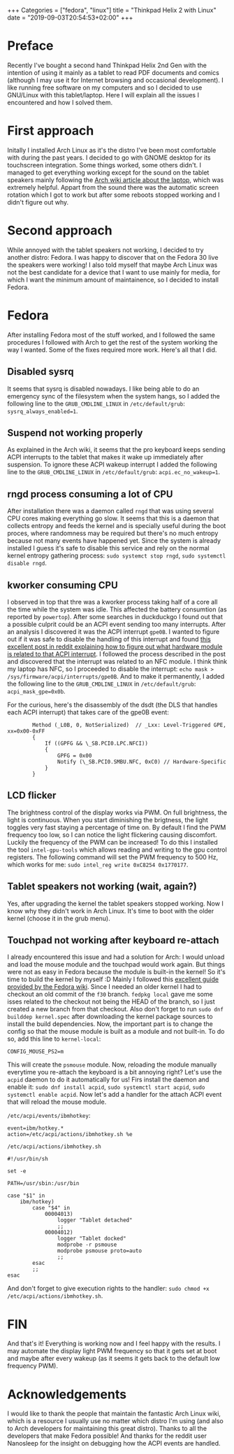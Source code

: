 +++
Categories = ["fedora", "linux"]
title = "Thinkpad Helix 2 with Linux"
date = "2019-09-03T20:54:53+02:00"
+++

# Preface

Recently I've bought a second hand Thinkpad Helix 2nd Gen with the intention of
using it mainly as a tablet to read PDF documents and comics (although I may
use it for Internet browsing and occasional development).  I like running free
software on my computers and so I decided to use GNU/Linux with this
tablet/laptop.  Here I will explain all the issues I encountered and how I
solved them.

# First approach

Initally I installed Arch Linux as it's the distro I've been most comfortable
with during the past years.  I decided to go with GNOME desktop for its
touchscreen integration.  Some things worked, some others didn't.  I managed to
get everything working except for the sound on the tablet speakers mainly
following the [Arch wiki article about the
laptop](https://wiki.archlinux.org/index.php/Lenovo_ThinkPad_Helix_2nd_Gen),
which was extremely helpful.  Appart from the sound there was the automatic
screen rotation which I got to work but after some reboots stopped working and
I didn't figure out why.

# Second approach

While annoyed with the tablet speakers not working, I decided to try another
distro: Fedora.  I was happy to discover that on the Fedora 30 live the
speakers were working!  I also told myself that maybe Arch Linux was not the
best candidate for a device that I want to use mainly for media, for which I
want the minimum amount of maintainence, so I decided to install Fedora.

# Fedora

After installing Fedora most of the stuff worked, and I followed the same
procedures I followed with Arch to get the rest of the system working the way I
wanted.  Some of the fixes required more work.  Here's all that I did.

## Disabled sysrq

It seems that sysrq is disabled nowadays.  I like being able to do an emergency
sync of the filesystem when the system hangs, so I added the following line to
the `GRUB_CMDLINE_LINUX` in `/etc/default/grub`: `sysrq_always_enabled=1`.

## Suspend not working properly

As explained in the Arch wiki, it seems that the pro keyboard keeps sending
ACPI interrupts to the tablet that makes it wake up immediately after
suspension.  To ignore these ACPI wakeup interrupt I added the following line
to the `GRUB_CMDLINE_LINUX` in `/etc/default/grub`: `acpi.ec_no_wakeup=1`.

## rngd process consuming a lot of CPU

After installation there was a daemon called `rngd` that was using several CPU
cores making everything go slow.  It seems that this is a daemon that collects
entropy and feeds the kernel and is specially useful during the boot proces,
where randomness may be required but there's no much entropy because not many
events have happened yet.  Since the system is already installed I guess it's
safe to disable this service and rely on the normal kernel entropy gathering
process: `sudo systemct stop rngd`, `sudo systemctl disable rngd`.

## kworker consuming CPU

I observed in top that thre was a kworker process taking half of a core all the
time while the system was idle.  This affected the battery consumtion (as
reported by `powertop`).  After some searches in duckduckgo I found out that a
possible culprit could be an ACPI event sending too many interrupts.  After an
analysis I discovered it was the ACPI interrupt `gpe0B`.  I wanted to figure
out if it was safe to disable the handling of this interrupt and found [this
excellent post in reddit explaining how to figure out what hardware module is
related to that ACPI
interrupt](https://old.reddit.com/r/linux/comments/3lfxhf/a_linux_powersaving_tip_for_noobs_like_me/cv64849/).
I followed the process described in the post and discovered that the interrupt
was related to an NFC module.  I think think my laptop has NFC, so I proceeded
to disable the interrupt: `echo mask > /sys/firmware/acpi/interrupts/gpe0B`.
And to make it permanently, I added the following line to the
`GRUB_CMDLINE_LINUX` in `/etc/default/grub`: `acpi_mask_gpe=0x0b`.

For the curious, here's the disassembly of the dsdt (the DLS that handles each
ACPI interrupt) that takes care of the gpe0B event:
```
        Method (_L0B, 0, NotSerialized)  // _Lxx: Level-Triggered GPE, xx=0x00-0xFF
        {
            If ((GPFG && \_SB.PCI0.LPC.NFCI))
            {
                GPFG = 0x00
                Notify (\_SB.PCI0.SMBU.NFC, 0xC0) // Hardware-Specific
            }
        }
```

## LCD flicker

The brightness control of the display works via PWM.  On full brightness, the
light is continuous.  When you start diminishing the brigtness, the light
toggles very fast staying a percentage of time on.  By default I find the PWM
frequency too low, so I can notice the light flickering causing discomfort.
Luckily the frequency of the PWM can be increased!  To do this I installed the
tool `intel-gpu-tools` which allows reading and writing to the gpu control
registers.  The following command will set the PWM frequency to 500 Hz, which
works for me: `sudo intel_reg write 0xC8254 0x1770177`.

## Tablet speakers not working (wait, again?)

Yes, after upgrading the kernel the tablet speakers stopped working.  Now I
know why they didn't work in Arch Linux.  It's time to boot with the older
kernel (choose it in the grub menu).

## Touchpad not working after keyboard re-attach

I already encountered this issue and had a solution for Arch: I would unload
and load the mouse module and the touchpad would work again.  But things were
not as easy in Fedora because the module is built-in the kernel!  So it's time
to build the kernel by myself :D  Mainly I followed this [excellent guide
provided by the Fedora
wiki](https://fedoraproject.org/wiki/Building_a_custom_kernel).  Since I needed
an older kernel I had to checkout an old commit of the `f30` branch.  `fedpkg
local` gave me some isses related to the checkout not being the HEAD of the
branch, so I just created a new branch from that checkout.  Also don't forget
to run `sudo dnf builddep kernel.spec` after downloading the kernel package
sources to install the build dependencies.  Now, the important part is to
change the config so that the mouse module is built as a module and not
built-in.  To do so, add this line to `kernel-local`:
```
CONFIG_MOUSE_PS2=m
```
This will create the `psmouse` module.
Now, reloading the module manually everytime you re-attach the keyboard is a
bit annoying right?  Let's use the `acpid` daemon to do it automatically for
us!  Firs install the daemon and enable it: `sudo dnf install acpid`, `sudo
systemctl start acpid`, `sudo systemctl enable acpid`.  Now let's add a handler
for the attach ACPI event that will reload the mouse module.

`/etc/acpi/events/ibmhotkey`:
```
event=ibm/hotkey.*
action=/etc/acpi/actions/ibmhotkey.sh %e
```

`/etc/acpi/actions/ibmhotkey.sh`
```
#!/usr/bin/sh

set -e

PATH=/usr/sbin:/usr/bin

case "$1" in
	ibm/hotkey)
		case "$4" in
			00004013)
				logger "Tablet detached"
				;;
			00004012)
				logger "Tablet docked"
				modprobe -r psmouse
				modprobe psmouse proto=auto
				;;
		esac
		;;
esac
```
And don't forget to give execution rights to the handler: `sudo chmod +x
/etc/acpi/actions/ibmhotkey.sh`.

# FIN

And that's it!  Everything is working now and I feel happy with the results.  I
may automate the display light PWM frequency so that it gets set at boot and
maybe after every wakeup (as it seems it gets back to the default low frequency
PWM).

# Acknowledgements

I would like to thank the people that maintain the fantastic Arch Linux wiki,
which is a resource I usually use no matter which distro I'm using (and also to
Arch developers for maintaining this great distro).  Thanks to all the
developers that make Fedora possible!  And thanks for the reddit user Nanosleep
for the insight on debugging how the ACPI events are handled.
